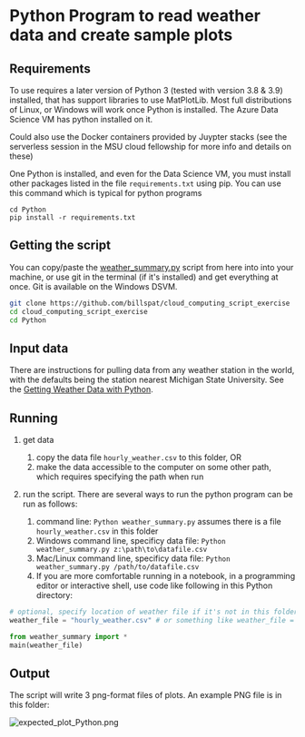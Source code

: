 # Python Program to read weather data and create sample plots

## Requirements

To use requires a later version of Python 3 (tested with version 3.8 & 3.9) installed, that has support libraries to use MatPlotLib.  Most full distributions of Linux, or Windows will work once Python is installed.   The Azure Data Science VM has python installed on it. 

Could also use the Docker containers provided by Juypter stacks (see the serverless session in the MSU cloud fellowship for more info and details on these)

One Python is installed, and even for the Data Science VM, you must install other packages listed in the file `requirements.txt` using pip.   You can use this command which is typical for python programs

```
cd Python
pip install -r requirements.txt
```

## Getting the script

You can copy/paste the [weather_summary.py](weather_summary.py) script from here into into your machine, or use git in the terminal (if it's installed) and get everything at once.  Git is available on the Windows DSVM. 

```bash
git clone https://github.com/billspat/cloud_computing_script_exercise
cd cloud_computing_script_exercise
cd Python
```

## Input data 

There are instructions for pulling data from any weather station in the world, with the defaults being the station nearest Michigan State University. 
See the [Getting Weather Data with Python](getting_data_python.md).  


## Running


1. get data
    1. copy the data file `hourly_weather.csv` to this folder, OR
    1. make the data accessible to the computer on some other path, which requires specifying the path when run

2. run the script.  There are several ways to run the python program can be run as follows: 
 
    1. command line:  `Python weather_summary.py`  assumes there is a file `hourly_weather.csv`  in this folder
    1. Windows command line, specificy data file:  `Python weather_summary.py z:\path\to\datafile.csv`
    1. Mac/Linux command line, specificy data file:  `Python weather_summary.py /path/to/datafile.csv`
    1. If you are more comfortable running in a notebook,  in a programming editor or interactive shell, use code like following in this Python directory:

```python
# optional, specify location of weather file if it's not in this folder
weather_file = "hourly_weather.csv" # or something like weather_file = "z:\hourly_weather.csv"  

from weather_summary import *
main(weather_file)
```

## Output 

The script will write 3 png-format files of plots.  An example PNG file is in this folder: 

![expected_plot_Python.png](expected_plot_Python.png)

